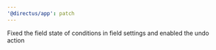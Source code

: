 ```yaml
---
'@directus/app': patch
---
```


Fixed the field state of conditions in field settings and enabled the undo action
